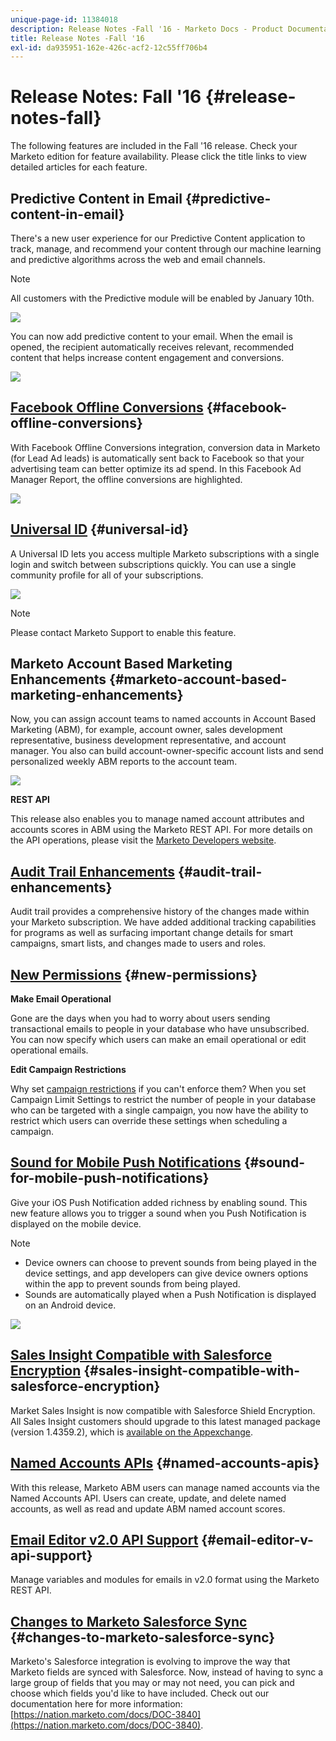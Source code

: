 ```yaml
---
unique-page-id: 11384018
description: Release Notes -Fall '16 - Marketo Docs - Product Documentation
title: Release Notes -Fall '16
exl-id: da935951-162e-426c-acf2-12c55ff706b4
---
```

# Release Notes: Fall '16 {#release-notes-fall}

The following features are included in the Fall '16 release. Check your Marketo edition for feature availability. Please click the title links to view detailed articles for each feature.

## Predictive Content in Email {#predictive-content-in-email}

There's a new user experience for our Predictive Content application to track, manage, and recommend your content through our machine learning and predictive algorithms across the web and email channels.

>[!NOTE]
>
>All customers with the Predictive module will be enabled by January 10th.

![](assets/shafe.png)

You can now add predictive content to your email. When the email is opened, the recipient automatically receives relevant, recommended content that helps increase content engagement and conversions.

![](assets/predictive.png)

## [Facebook Offline Conversions](/help/marketo/product-docs/demand-generation/facebook/understanding-facebook-offline-conversions.md) {#facebook-offline-conversions}

With Facebook Offline Conversions integration, conversion data in Marketo (for Lead Ad leads) is automatically sent back to Facebook so that your advertising team can better optimize its ad spend. In this Facebook Ad Manager Report, the offline conversions are highlighted.

![](assets/facebook.png)

## [Universal ID](/help/marketo/product-docs/administration/settings/using-a-universal-id-for-subscription-login.md) {#universal-id}

A Universal ID lets you access multiple Marketo subscriptions with a single login and switch between subscriptions quickly. You can use a single community profile for all of your subscriptions.

![](assets/image2016-11-3-15-3a10-3a16.png)

>[!NOTE]
>
>Please contact Marketo Support to enable this feature.

## Marketo Account Based Marketing Enhancements {#marketo-account-based-marketing-enhancements}

Now, you can assign account teams to named accounts in Account Based Marketing (ABM), for example, account owner, sales development representative, business development representative, and account manager. You also can build account-owner-specific account lists and send personalized weekly ABM reports to the account team.

![](assets/account-team-11-15-16.png)

**REST API**

This release also enables you to manage named account attributes and accounts scores in ABM using the Marketo REST API. For more details on the API operations, please visit the [Marketo Developers website](https://developers.marketo.com/rest-api/lead-database/named-accounts).

## [Audit Trail Enhancements](/help/marketo/product-docs/administration/audit-trail/change-details-in-audit-trail.md) {#audit-trail-enhancements}

Audit trail provides a comprehensive history of the changes made within your Marketo subscription. We have added additional tracking capabilities for programs as well as surfacing important change details for smart campaigns, smart lists, and changes made to users and roles.

## [New Permissions](/help/marketo/product-docs/administration/users-and-roles/descriptions-of-role-permissions.md) {#new-permissions}

**Make Email Operational**

Gone are the days when you had to worry about users sending transactional emails to people in your database who have unsubscribed. You can now specify which users can make an email operational or edit operational emails.

**Edit Campaign Restrictions**

Why set [campaign restrictions](/help/marketo/product-docs/administration/email-setup/enable-person-restrictions-for-smart-campaigns.md) if you can't enforce them? When you set Campaign Limit Settings to restrict the number of people in your database who can be targeted with a single campaign, you now have the ability to restrict which users can override these settings when scheduling a campaign.

## [Sound for Mobile Push Notifications](/help/marketo/product-docs/mobile-marketing/push-notifications/configure-mobile-push-notification.md) {#sound-for-mobile-push-notifications}

Give your iOS Push Notification added richness by enabling sound. This new feature allows you to trigger a sound when you Push Notification is displayed on the mobile device.

>[!NOTE]
>
>* Device owners can choose to prevent sounds from being played in the device settings, and app developers can give device owners options within the app to prevent sounds from being played.
>* Sounds are automatically played when a Push Notification is displayed on an Android device.

![](assets/sound-for-push-notifications.png)

## [Sales Insight Compatible with Salesforce Encryption](/help/marketo/product-docs/marketo-sales-insight/msi-for-salesforce/installation/install-marketo-sales-insight-package-in-salesforce-appexchange.md) {#sales-insight-compatible-with-salesforce-encryption}

Market Sales Insight is now compatible with Salesforce Shield Encryption. All Sales Insight customers should upgrade to this latest managed package (version 1.4359.2), which is [available on the Appexchange](https://appexchange.salesforce.com/listingDetail?listingId=a0N30000001SVZmEAO).

## [Named Accounts APIs](https://developers.marketo.com/rest-api/lead-database/named-accounts/) {#named-accounts-apis}

With this release, Marketo ABM users can manage named accounts via the Named Accounts API. Users can create, update, and delete named accounts, as well as read and update ABM named account scores.

## [Email Editor v2.0 API Support](https://developers.marketo.com/rest-api/assets/emails/) {#email-editor-v-api-support}

Manage variables and modules for emails in v2.0 format using the Marketo REST API.

## [Changes to Marketo Salesforce Sync](https://nation.marketo.com/docs/DOC-3840) {#changes-to-marketo-salesforce-sync}

Marketo's Salesforce integration is evolving to improve the way that Marketo fields are synced with Salesforce. Now, instead of having to sync a large group of fields that you may or may not need, you can pick and choose which fields you'd like to have included. Check out our documentation here for more information: [https://nation.marketo.com/docs/DOC-3840](https://nation.marketo.com/docs/DOC-3840).
